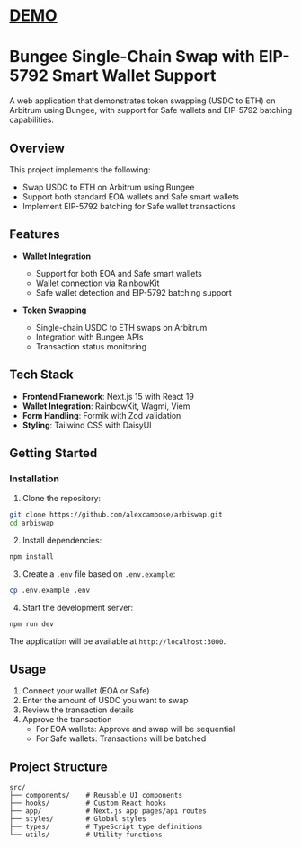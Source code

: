 # [DEMO](https://www.loom.com/share/d8384255058045ac85ef3c9f6dd74d66)

# Bungee Single-Chain Swap with EIP-5792 Smart Wallet Support

A web application that demonstrates token swapping (USDC to ETH) on Arbitrum using Bungee, with support for Safe wallets and EIP-5792 batching capabilities.

## Overview

This project implements the following:

- Swap USDC to ETH on Arbitrum using Bungee
- Support both standard EOA wallets and Safe smart wallets
- Implement EIP-5792 batching for Safe wallet transactions

## Features

- **Wallet Integration**

  - Support for both EOA and Safe smart wallets
  - Wallet connection via RainbowKit
  - Safe wallet detection and EIP-5792 batching support

- **Token Swapping**

  - Single-chain USDC to ETH swaps on Arbitrum
  - Integration with Bungee APIs
  - Transaction status monitoring

## Tech Stack

- **Frontend Framework**: Next.js 15 with React 19
- **Wallet Integration**: RainbowKit, Wagmi, Viem
- **Form Handling**: Formik with Zod validation
- **Styling**: Tailwind CSS with DaisyUI

## Getting Started

### Installation

1. Clone the repository:

```bash
git clone https://github.com/alexcambose/arbiswap.git
cd arbiswap
```

2. Install dependencies:

```bash
npm install
```

3. Create a `.env` file based on `.env.example`:

```bash
cp .env.example .env
```

4. Start the development server:

```bash
npm run dev
```

The application will be available at `http://localhost:3000`.

## Usage

1. Connect your wallet (EOA or Safe)
2. Enter the amount of USDC you want to swap
3. Review the transaction details
4. Approve the transaction
   - For EOA wallets: Approve and swap will be sequential
   - For Safe wallets: Transactions will be batched

## Project Structure

```
src/
├── components/    # Reusable UI components
├── hooks/         # Custom React hooks
├── app/           # Next.js app pages/api routes
├── styles/        # Global styles
├── types/         # TypeScript type definitions
└── utils/         # Utility functions
```
